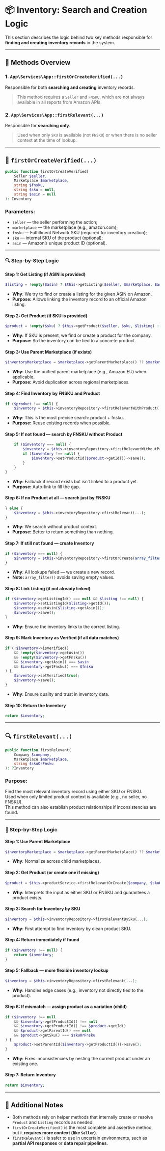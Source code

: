 # 📦 Inventory: Search and Creation Logic

This section describes the logic behind two key methods responsible for **finding and creating inventory records** in the system.

---

## 🔧 Methods Overview

### 1. `App\Services\App::firstOrCreateVerified(...)`

Responsible for both **searching and creating** inventory records.
> This method requires a `Seller` and `FNSKU`, which are not always available in all reports from Amazon APIs.

### 2. `App\Services\App::firstRelevant(...)`

Responsible for **searching only**.
> Used when only `SKU` is available (not `FNSKU`) or when there is no seller context at the time of lookup.

---

## 🧠 `firstOrCreateVerified(...)`

```php
public function firstOrCreateVerified(
    Seller $seller,
    Marketplace $marketplace,
    string $fnsku,
    string $sku = null,
    string $asin = null
): Inventory
```

### Parameters:
- `seller` — the seller performing the action;
- `marketplace` — the marketplace (e.g., amazon.com);
- `fnsku` — Fulfillment Network SKU (required for inventory creation);
- `sku` — internal SKU of the product (optional);
- `asin` — Amazon’s unique product ID (optional).

---

### 🔍 Step-by-Step Logic

#### Step 1: Get Listing (if ASIN is provided)
```php
$listing = !empty($asin) ? $this->getListing($seller, $marketplace, $asin) : null;
```
- **Why:** We try to find or create a listing for the given ASIN on Amazon.
- **Purpose:** Allows linking the inventory record to an official Amazon listing.

#### Step 2: Get Product (if SKU is provided)
```php
$product = !empty($sku) ? $this->getProduct($seller, $sku, $listing) : null;
```
- **Why:** If SKU is present, we find or create a product for the company.
- **Purpose:** So the inventory can be tied to a concrete product.

#### Step 3: Use Parent Marketplace (if exists)
```php
$inventoryMarketplace = $marketplace->getParentMarketplace() ?? $marketplace;
```
- **Why:** Use the unified parent marketplace (e.g., Amazon EU) when applicable.
- **Purpose:** Avoid duplication across regional marketplaces.

#### Step 4: Find Inventory by FNSKU and Product
```php
if ($product !== null) {
    $inventory = $this->inventoryRepository->firstRelevantWithProduct(...);
```
- **Why:** This is the most precise search: product + fnsku.
- **Purpose:** Reuse existing records when possible.

#### Step 5: If not found — search by FNSKU without Product
```php
    if ($inventory === null) {
        $inventory = $this->inventoryRepository->firstRelevantWithoutProduct(...);
        if ($inventory !== null) {
            $inventory->setProductId($product->getId())->save();
        }
    }
}
```
- **Why:** Fallback if record exists but isn’t linked to a product yet.
- **Purpose:** Auto-link to fill the gap.

#### Step 6: If no Product at all — search just by FNSKU
```php
} else {
    $inventory = $this->inventoryRepository->firstRelevant(...);
}
```
- **Why:** We search without product context.
- **Purpose:** Better to return something than nothing.

#### Step 7: If still not found — create Inventory
```php
if ($inventory === null) {
    $inventory = $this->inventoryRepository->firstOrCreate(array_filter([...]));
}
```
- **Why:** All lookups failed — we create a new record.
- **Note:** `array_filter()` avoids saving empty values.

#### Step 8: Link Listing (if not already linked)
```php
if ($inventory->getListingId() === null && $listing !== null) {
    $inventory->setListingId($listing->getId());
    $inventory->setAsin($listing->getAsin());
    $inventory->save();
}
```
- **Why:** Ensure the inventory links to the correct listing.

#### Step 9: Mark Inventory as Verified (if all data matches)
```php
if (!$inventory->isVerified()
    && !empty($inventory->getAsin())
    && !empty($inventory->getFnsku())
    && $inventory->getAsin() === $asin
    && $inventory->getFnsku() === $fnsku
) {
    $inventory->setVerified(true);
    $inventory->save();
}
```
- **Why:** Ensure quality and trust in inventory data.

#### Step 10: Return the Inventory
```php
return $inventory;
```

---

## 🔍 `firstRelevant(...)`

```php
public function firstRelevant(
    Company $company,
    Marketplace $marketplace,
    string $skuOrFnsku
): ?Inventory
```

### Purpose:
Find the most relevant inventory record using either SKU or FNSKU.  
Used when only limited product context is available (e.g., no seller, no FNSKU).  
This method can also establish product relationships if inconsistencies are found.

---

### 🔎 Step-by-Step Logic

#### Step 1: Use Parent Marketplace
```php
$inventoryMarketplace = $marketplace->getParentMarketplace() ?? $marketplace;
```
- **Why:** Normalize across child marketplaces.

#### Step 2: Get Product (or create one if missing)
```php
$product = $this->productService->firstRelevantOrCreate($company, $skuOrFnsku);
```
- **Why:** Interprets the input as either SKU or FNSKU and guarantees a product exists.

#### Step 3: Search for Inventory by SKU
```php
$inventory = $this->inventoryRepository->firstRelevantBySku(...);
```
- **Why:** First attempt to find inventory by clean product SKU.

#### Step 4: Return immediately if found
```php
if ($inventory !== null) {
    return $inventory;
}
```

#### Step 5: Fallback — more flexible inventory lookup
```php
$inventory = $this->inventoryRepository->firstRelevant(...);
```
- **Why:** Handles edge cases (e.g., inventory not directly tied to the product).

#### Step 6: If mismatch — assign product as a variation (child)
```php
if ($inventory !== null
    && $inventory->getProductId() !== null
    && $inventory->getProductId() !== $product->getId()
    && $product->getParentId() === null
    && $product->getSku() === $skuOrFnsku
) {
    $product->setParentId($inventory->getProductId())->save();
}
```
- **Why:** Fixes inconsistencies by nesting the current product under an existing one.

#### Step 7: Return Inventory
```php
return $inventory;
```

---

## 🧩 Additional Notes

- Both methods rely on helper methods that internally create or resolve `Product` and `Listing` records as needed.
- `firstOrCreateVerified()` is the most complete and assertive method, but it **requires more context (like `Seller`)**.
- `firstRelevant()` is safer to use in uncertain environments, such as **partial API responses** or **data repair pipelines**.
